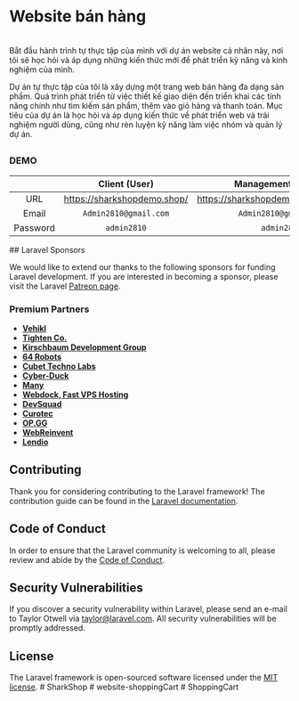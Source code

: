 
<h1>Website bán hàng</h1>
<br>
Bắt đầu hành trình tự thực tập của mình với dự án website cá nhân này, nơi tôi sẽ học hỏi và áp dụng những kiến thức mới để phát triển kỹ năng và kinh nghiệm của mình.


Dự án tự thực tập của tôi là xây dựng một trang web bán hàng đa dạng sản phẩm. Quá trình phát triển từ việc thiết kế giao diện đến triển khai các tính năng chính như tìm kiếm sản phẩm, thêm vào giỏ hàng và thanh toán. Mục tiêu của dự án là học hỏi và áp dụng kiến thức về phát triển web và trải nghiệm người dùng, cũng như rèn luyện kỹ năng làm việc nhóm và quản lý dự án.



## <h3>DEMO</h3>

<table>
<thead>
<tr>
<th align="center"></th>
<th align="center">Client (User)</th>
<th align="center">Management (Admin)</th>
</tr>
</thead>
<tbody>
<tr>
<td align="center">URL</td>
<td align="center"><a href="https://shop-frontend-user.vercel.app/" rel="nofollow">https://sharkshopdemo.shop/</a></td>
<td align="center"><a href="https://shop-frontend-admin.vercel.app/" rel="nofollow">https://sharkshopdemo.shop/dashboard</a></td>
</tr>
<tr>
<td align="center">Email</td>
<td align="center"><code>Admin2810@gmail.com</code></td>
<td align="center"><code>Admin2810@gmail.com</code></td>
</tr>
<tr>
<td align="center">Password</td>
<td align="center"><code>admin2810</code></td>
<td align="center"><code>admin2810</code></td>
</tr>
</tbody>
</table>
## Laravel Sponsors

We would like to extend our thanks to the following sponsors for funding Laravel development. If you are interested in becoming a sponsor, please visit the Laravel [Patreon page](https://patreon.com/taylorotwell).

### Premium Partners

- **[Vehikl](https://vehikl.com/)**
- **[Tighten Co.](https://tighten.co)**
- **[Kirschbaum Development Group](https://kirschbaumdevelopment.com)**
- **[64 Robots](https://64robots.com)**
- **[Cubet Techno Labs](https://cubettech.com)**
- **[Cyber-Duck](https://cyber-duck.co.uk)**
- **[Many](https://www.many.co.uk)**
- **[Webdock, Fast VPS Hosting](https://www.webdock.io/en)**
- **[DevSquad](https://devsquad.com)**
- **[Curotec](https://www.curotec.com/services/technologies/laravel/)**
- **[OP.GG](https://op.gg)**
- **[WebReinvent](https://webreinvent.com/?utm_source=laravel&utm_medium=github&utm_campaign=patreon-sponsors)**
- **[Lendio](https://lendio.com)**

## Contributing

Thank you for considering contributing to the Laravel framework! The contribution guide can be found in the [Laravel documentation](https://laravel.com/docs/contributions).

## Code of Conduct

In order to ensure that the Laravel community is welcoming to all, please review and abide by the [Code of Conduct](https://laravel.com/docs/contributions#code-of-conduct).

## Security Vulnerabilities

If you discover a security vulnerability within Laravel, please send an e-mail to Taylor Otwell via [taylor@laravel.com](mailto:taylor@laravel.com). All security vulnerabilities will be promptly addressed.

## License

The Laravel framework is open-sourced software licensed under the [MIT license](https://opensource.org/licenses/MIT).
#   S h a r k S h o p 
 
 #   w e b s i t e - s h o p p i n g C a r t 
 
 #   S h o p p i n g C a r t 
 
 
